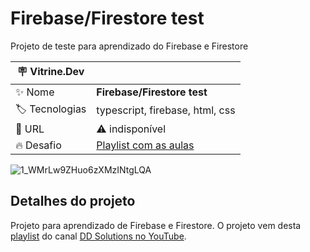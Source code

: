 # Firebase/Firestore test

Projeto de teste para aprendizado do Firebase e Firestore

| :placard: Vitrine.Dev |     |
| -------------  | --- |
| :sparkles: Nome        | **Firebase/Firestore test**
| :label: Tecnologias | typescript, firebase, html, css
| :rocket: URL         | ⚠️ indisponível
| :fire: Desafio     | [Playlist com as aulas](https://www.youtube.com/playlist?list=PLba0a0QETkxzriEtyz2HfO-iQOQ7Ge_rO)

![1_WMrLw9ZHuo6zXMzINtgLQA](https://github.com/LeonardoTorresRodrigues/test-firebase-firestore/assets/91892938/82a1bcb3-e08e-4320-9637-3f3bf920eb2e#vitrinedev)

## Detalhes do projeto

Projeto para aprendizado de Firebase e Firestore. O projeto vem desta [playlist](https://www.youtube.com/playlist?list=PLba0a0QETkxzriEtyz2HfO-iQOQ7Ge_rO) do canal [DD Solutions no YouTube](https://www.youtube.com/@dd.solutions).
